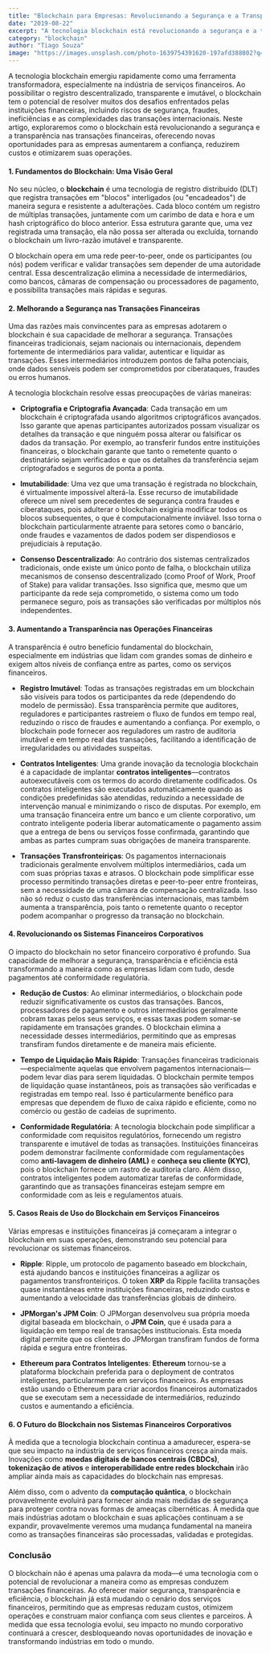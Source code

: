 ```yaml
---
title: "Blockchain para Empresas: Revolucionando a Segurança e a Transparência nas Transações Financeiras."
date: "2019-08-22"
excerpt: "A tecnologia blockchain está revolucionando a segurança e a transparência nas transações financeiras para empresas, permitindo a manutenção de registros imutáveis e a confiança descentralizada."
category: "blockchain"
author: "Tiago Souza"
image: "https://images.unsplash.com/photo-1639754391620-197afd388802?q=80&w=1913&auto=format&fit=crop&ixlib=rb-4.0.3&ixid=M3wxMjA3fDB8MHxwaG90by1wYWdlfHx8fGVufDB8fHx8fA%3D%3D"
---
```


A tecnologia blockchain emergiu rapidamente como uma ferramenta transformadora, especialmente na indústria de serviços financeiros. Ao possibilitar o registro descentralizado, transparente e imutável, o blockchain tem o potencial de resolver muitos dos desafios enfrentados pelas instituições financeiras, incluindo riscos de segurança, fraudes, ineficiências e as complexidades das transações internacionais. Neste artigo, exploraremos como o blockchain está revolucionando a segurança e a transparência nas transações financeiras, oferecendo novas oportunidades para as empresas aumentarem a confiança, reduzirem custos e otimizarem suas operações.

#### **1. Fundamentos do Blockchain: Uma Visão Geral**

No seu núcleo, o **blockchain** é uma tecnologia de registro distribuído (DLT) que registra transações em "blocos" interligados (ou "encadeados") de maneira segura e resistente a adulterações. Cada bloco contém um registro de múltiplas transações, juntamente com um carimbo de data e hora e um hash criptográfico do bloco anterior. Essa estrutura garante que, uma vez registrada uma transação, ela não possa ser alterada ou excluída, tornando o blockchain um livro-razão imutável e transparente.

O blockchain opera em uma rede peer-to-peer, onde os participantes (ou nós) podem verificar e validar transações sem depender de uma autoridade central. Essa descentralização elimina a necessidade de intermediários, como bancos, câmaras de compensação ou processadores de pagamento, e possibilita transações mais rápidas e seguras.

#### **2. Melhorando a Segurança nas Transações Financeiras**

Uma das razões mais convincentes para as empresas adotarem o blockchain é sua capacidade de melhorar a segurança. Transações financeiras tradicionais, sejam nacionais ou internacionais, dependem fortemente de intermediários para validar, autenticar e liquidar as transações. Esses intermediários introduzem pontos de falha potenciais, onde dados sensíveis podem ser comprometidos por ciberataques, fraudes ou erros humanos.

A tecnologia blockchain resolve essas preocupações de várias maneiras:

- **Criptografia e Criptografia Avançada**: Cada transação em um blockchain é criptografada usando algoritmos criptográficos avançados. Isso garante que apenas participantes autorizados possam visualizar os detalhes da transação e que ninguém possa alterar ou falsificar os dados da transação. Por exemplo, ao transferir fundos entre instituições financeiras, o blockchain garante que tanto o remetente quanto o destinatário sejam verificados e que os detalhes da transferência sejam criptografados e seguros de ponta a ponta.

- **Imutabilidade**: Uma vez que uma transação é registrada no blockchain, é virtualmente impossível alterá-la. Esse recurso de imutabilidade oferece um nível sem precedentes de segurança contra fraudes e ciberataques, pois adulterar o blockchain exigiria modificar todos os blocos subsequentes, o que é computacionalmente inviável. Isso torna o blockchain particularmente atraente para setores como o bancário, onde fraudes e vazamentos de dados podem ser dispendiosos e prejudiciais à reputação.

- **Consenso Descentralizado**: Ao contrário dos sistemas centralizados tradicionais, onde existe um único ponto de falha, o blockchain utiliza mecanismos de consenso descentralizado (como Proof of Work, Proof of Stake) para validar transações. Isso significa que, mesmo que um participante da rede seja comprometido, o sistema como um todo permanece seguro, pois as transações são verificadas por múltiplos nós independentes.

#### **3. Aumentando a Transparência nas Operações Financeiras**

A transparência é outro benefício fundamental do blockchain, especialmente em indústrias que lidam com grandes somas de dinheiro e exigem altos níveis de confiança entre as partes, como os serviços financeiros.

- **Registro Imutável**: Todas as transações registradas em um blockchain são visíveis para todos os participantes da rede (dependendo do modelo de permissão). Essa transparência permite que auditores, reguladores e participantes rastreiem o fluxo de fundos em tempo real, reduzindo o risco de fraudes e aumentando a confiança. Por exemplo, o blockchain pode fornecer aos reguladores um rastro de auditoria imutável e em tempo real das transações, facilitando a identificação de irregularidades ou atividades suspeitas.

- **Contratos Inteligentes**: Uma grande inovação da tecnologia blockchain é a capacidade de implantar **contratos inteligentes**—contratos autoexecutáveis com os termos do acordo diretamente codificados. Os contratos inteligentes são executados automaticamente quando as condições predefinidas são atendidas, reduzindo a necessidade de intervenção manual e minimizando o risco de disputas. Por exemplo, em uma transação financeira entre um banco e um cliente corporativo, um contrato inteligente poderia liberar automaticamente o pagamento assim que a entrega de bens ou serviços fosse confirmada, garantindo que ambas as partes cumpram suas obrigações de maneira transparente.

- **Transações Transfronteiriças**: Os pagamentos internacionais tradicionais geralmente envolvem múltiplos intermediários, cada um com suas próprias taxas e atrasos. O blockchain pode simplificar esse processo permitindo transações diretas e peer-to-peer entre fronteiras, sem a necessidade de uma câmara de compensação centralizada. Isso não só reduz o custo das transferências internacionais, mas também aumenta a transparência, pois tanto o remetente quanto o receptor podem acompanhar o progresso da transação no blockchain.

#### **4. Revolucionando os Sistemas Financeiros Corporativos**

O impacto do blockchain no setor financeiro corporativo é profundo. Sua capacidade de melhorar a segurança, transparência e eficiência está transformando a maneira como as empresas lidam com tudo, desde pagamentos até conformidade regulatória.

- **Redução de Custos**: Ao eliminar intermediários, o blockchain pode reduzir significativamente os custos das transações. Bancos, processadores de pagamento e outros intermediários geralmente cobram taxas pelos seus serviços, e essas taxas podem somar-se rapidamente em transações grandes. O blockchain elimina a necessidade desses intermediários, permitindo que as empresas transfiram fundos diretamente e de maneira mais eficiente.

- **Tempo de Liquidação Mais Rápido**: Transações financeiras tradicionais—especialmente aquelas que envolvem pagamentos internacionais—podem levar dias para serem liquidadas. O blockchain permite tempos de liquidação quase instantâneos, pois as transações são verificadas e registradas em tempo real. Isso é particularmente benéfico para empresas que dependem de fluxo de caixa rápido e eficiente, como no comércio ou gestão de cadeias de suprimento.

- **Conformidade Regulatória**: A tecnologia blockchain pode simplificar a conformidade com requisitos regulatórios, fornecendo um registro transparente e imutável de todas as transações. Instituições financeiras podem demonstrar facilmente conformidade com regulamentações como **anti-lavagem de dinheiro (AML)** e **conheça seu cliente (KYC)**, pois o blockchain fornece um rastro de auditoria claro. Além disso, contratos inteligentes podem automatizar tarefas de conformidade, garantindo que as transações financeiras estejam sempre em conformidade com as leis e regulamentos atuais.

#### **5. Casos Reais de Uso do Blockchain em Serviços Financeiros**

Várias empresas e instituições financeiras já começaram a integrar o blockchain em suas operações, demonstrando seu potencial para revolucionar os sistemas financeiros.

- **Ripple**: Ripple, um protocolo de pagamento baseado em blockchain, está ajudando bancos e instituições financeiras a agilizar os pagamentos transfronteiriços. O token **XRP** da Ripple facilita transações quase instantâneas entre instituições financeiras, reduzindo custos e aumentando a velocidade das transferências globais de dinheiro.

- **JPMorgan's JPM Coin**: O JPMorgan desenvolveu sua própria moeda digital baseada em blockchain, o **JPM Coin**, que é usada para a liquidação em tempo real de transações institucionais. Esta moeda digital permite que os clientes do JPMorgan transfiram fundos de forma rápida e segura entre fronteiras.

- **Ethereum para Contratos Inteligentes**: **Ethereum** tornou-se a plataforma blockchain preferida para o deployment de contratos inteligentes, particularmente em serviços financeiros. As empresas estão usando o Ethereum para criar acordos financeiros automatizados que se executam sem a necessidade de intermediários, reduzindo custos e aumentando a eficiência.

#### **6. O Futuro do Blockchain nos Sistemas Financeiros Corporativos**

À medida que a tecnologia blockchain continua a amadurecer, espera-se que seu impacto na indústria de serviços financeiros cresça ainda mais. Inovações como **moedas digitais de bancos centrais (CBDCs)**, **tokenização de ativos** e **interoperabilidade entre redes blockchain** irão ampliar ainda mais as capacidades do blockchain nas empresas.

Além disso, com o advento da **computação quântica**, o blockchain provavelmente evoluirá para fornecer ainda mais medidas de segurança para proteger contra novas formas de ameaças cibernéticas. À medida que mais indústrias adotam o blockchain e suas aplicações continuam a se expandir, provavelmente veremos uma mudança fundamental na maneira como as transações financeiras são processadas, validadas e protegidas.

### **Conclusão**

O blockchain não é apenas uma palavra da moda—é uma tecnologia com o potencial de revolucionar a maneira como as empresas conduzem transações financeiras. Ao oferecer maior segurança, transparência e eficiência, o blockchain já está mudando o cenário dos serviços financeiros, permitindo que as empresas reduzam custos, otimizem operações e construam maior confiança com seus clientes e parceiros. À medida que essa tecnologia evolui, seu impacto no mundo corporativo continuará a crescer, desbloqueando novas oportunidades de inovação e transformando indústrias em todo o mundo.